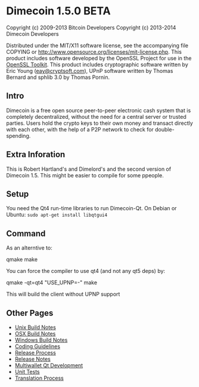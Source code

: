 Dimecoin 1.5.0 BETA
====================

Copyright (c) 2009-2013 Bitcoin Developers
Copyright (c) 2013-2014 Dimecoin Developers

Distributed under the MIT/X11 software license, see the accompanying
file COPYING or http://www.opensource.org/licenses/mit-license.php.
This product includes software developed by the OpenSSL Project for use in the [OpenSSL Toolkit](http://www.openssl.org/). This product includes
cryptographic software written by Eric Young ([eay@cryptsoft.com](mailto:eay@cryptsoft.com)), UPnP software written by Thomas Bernard and
sphlib 3.0 by Thomas Pornin.


Intro
---------------------
Dimecoin is a free open source peer-to-peer electronic cash system that is
completely decentralized, without the need for a central server or trusted
parties.  Users hold the crypto keys to their own money and transact directly
with each other, with the help of a P2P network to check for double-spending.


Extra Inforation
---------------------
This is Robert Hartland's and Dimelord's and the second version of Dimecoin 1.5. This might be easier to compile for some ppeople.


Setup
---------------------
You need the Qt4 run-time libraries to run Dimecoin-Qt. On Debian or Ubuntu:
	`sudo apt-get install libqtgui4`
	

Command
---------------------
As an alterntive to: 

qmake
make

You can force the compiler to use qt4 (and not any qt5 deps) by:

qmake -qt=qt4 "USE_UPNP=-"
make


This will build the client without UPNP support


Other Pages
---------------------
- [Unix Build Notes](build-unix.md)
- [OSX Build Notes](build-osx.md)
- [Windows Build Notes](build-msw.md)
- [Coding Guidelines](coding.md)
- [Release Process](release-process.md)
- [Release Notes](release-notes.md)
- [Multiwallet Qt Development](multiwallet-qt.md)
- [Unit Tests](unit-tests.md)
- [Translation Process](translation_process.md)
